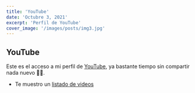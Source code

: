 ```yaml
---
title: 'YouTube'
date: 'Octubre 3, 2021'
excerpt: 'Perfil de YouTube'
cover_image: '/images/posts/img3.jpg'
---
```

## YouTube
Este es el acceso a mi perfil de [YouTube](https://youtube.com/geml_ecuador), ya bastante tiempo sin compartir nada nuevo 🤷‍♂️.

* Te muestro un [listado de videos](/youtube)